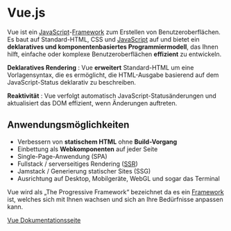 # Vue.js

Vue ist ein [JavaScript](../projekt/javascript.md)-[Framework](../tech/framework.md) zum Erstellen von Benutzeroberflächen. Es baut auf Standard-HTML, CSS und [JavaScript](../projekt/javascript.md) auf und bietet ein **deklaratives und komponentenbasiertes Programmiermodell**, das Ihnen hilft, einfache oder komplexe Benutzeroberflächen **effizient** zu entwickeln.

**Deklaratives Rendering** : Vue **erweitert** Standard-HTML um eine Vorlagensyntax, die es ermöglicht, die HTML-Ausgabe basierend auf dem JavaScript-Status deklarativ zu beschreiben.

**Reaktivität** : Vue verfolgt automatisch JavaScript-Statusänderungen und aktualisiert das DOM effizient, wenn Änderungen auftreten.

<!-- tabs:start -->

## **Anwendungsmöglichkeiten**

- Verbessern von **statischem HTML** ohne **Build-Vorgang**
- Einbettung als **Webkomponenten** auf jeder Seite
- Single-Page-Anwendung (SPA)
- Fullstack / serverseitiges Rendering ([SSR](../tech/csr_ssr.md))
- Jamstack / Generierung statischer Sites (SSG)
- Ausrichtung auf Desktop, Mobilgeräte, WebGL und sogar das Terminal
  
<!-- tabs:end -->

Vue wird als „The Progressive Framework“ bezeichnet da es ein [Framework](../tech/framework.md) ist, welches sich mit Ihnen wachsen und sich an Ihre Bedürfnisse anpassen kann.

[Vue Dokumentationsseite](https://www.vuejs.org)

